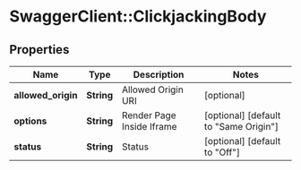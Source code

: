 # SwaggerClient::ClickjackingBody

## Properties
Name | Type | Description | Notes
------------ | ------------- | ------------- | -------------
**allowed_origin** | **String** | Allowed Origin URI | [optional] 
**options** | **String** | Render Page Inside Iframe | [optional] [default to &quot;Same Origin&quot;]
**status** | **String** | Status | [optional] [default to &quot;Off&quot;]


